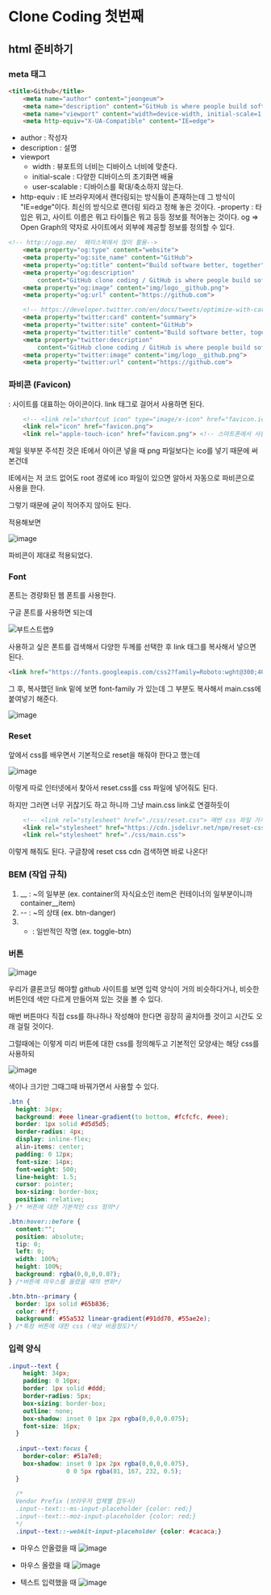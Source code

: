 # Clone Coding 첫번째

## html 준비하기

### meta 태그

```html
<title>Github</title>
    <meta name="author" content="jeongeum">
    <meta name="description" content="GitHub is where people build software. More than 31 million people use GitHub to discover, fork, and contribute to over 100 million projects."> 
    <meta name="viewport" content="width=device-width, initial-scale=1, user-scalable=no, maximim-scale=1, minimim-scale=1">
    <meta http-equiv="X-UA-Compatible" content="IE=edge">
```

- author : 작성자
- description : 설명
- viewport 
    - width : 뷰포트의 너비는 디바이스 너비에 맞춘다.
    - initial-scale : 다양한 디바이스의 초기화면 배율
    - user-scalable : 디바이스를 확대/축소하지 않는다.
- http-equiv : IE 브라우저에서 랜더링되는 방식들이 존재하는데 그 방식이 "IE=edge"이다.
               최신의 방식으로 랜더링 되라고 정해 놓은 것이다.
-property : 타입은 뭐고, 사이트 이름은 뭐고 타이틀은 뭐고 등등 정보를 적어놓는 것이다.
            og => Open Graph의 약자로 사이트에서 외부에 제공할 정보를 정의할 수 있다.
```html
<!-- http://ogp.me/  페이스북에서 많이 활용-->
    <meta property="og:type" content="website">
    <meta property="og:site_name" content="GitHub">
    <meta property="og:title" content="Build software better, together">
    <meta property="og:description"
        content="GitHub clone coding / GitHub is where people build software. More than 31 million people use GitHub to discover, fork, and contribute to over 100 million projects.">
    <meta property="og:image" content="img/logo__github.png">
    <meta property="og:url" content="https://github.com">

    <!-- https://developer.twitter.com/en/docs/tweets/optimize-with-cards/guides/getting-started.html  트위터에서 활용-->
    <meta property="twitter:card" content="summary">
    <meta property="twitter:site" content="GitHub">
    <meta property="twitter:title" content="Build software better, together">
    <meta property="twitter:description"
        content="GitHub clone coding / GitHub is where people build software. More than 31 million people use GitHub to discover, fork, and contribute to over 100 million projects.">
    <meta property="twitter:image" content="img/logo__github.png">
    <meta property="twitter:url" content="https://github.com">
```

### 파비콘 (Favicon)
: 사이트를 대표하는 아이콘이다.
link 태그로 걸어서 사용하면 된다.

```html
    <!-- <link rel="shortcut icon" type="image/x-icon" href="favicon.ico"> -->
    <link rel="icon" href="favicon.png">
    <link rel="apple-touch-icon" href="favicon.png"> <!-- 스마트폰에서 사용할 수 있다. -->
```

제일 윗부분 주석친 것은 IE에서 아이콘 넣을 때 png 파일보다는 ico를 넣기 때문에 써본건데

IE에서는 저 코드 없어도 root 경로에 ico 파일이 있으면 알아서 자동으로 파비콘으로 사용을 한다.

그렇기 때문에 굳이 적어주지 않아도 된다.

적용해보면

![image](https://user-images.githubusercontent.com/77143425/145028662-c99e7709-672f-4acf-9200-564ed0f99378.png)

파비콘이 제대로 적용되었다.


### Font

폰트는 경량화된 웹 폰트를 사용한다.

구글 폰트를 사용하면 되는데 

![부트스트랩9](https://user-images.githubusercontent.com/77143425/145043725-169e214d-6a6c-469b-ad75-05ef4821c810.gif)

사용하고 싶은 폰트를 검색해서 다양한 두께를 선택한 후 link 태그를 복사해서 넣으면 된다.

```html
<link href="https://fonts.googleapis.com/css2?family=Roboto:wght@300;400;500&display=swap" rel="stylesheet">
```

그 후, 복사했던 link 밑에 보면 font-family 가 있는데 그 부분도 복사해서 main.css에 붙여넣기 해준다.

![image](https://user-images.githubusercontent.com/77143425/145044129-375c9e07-8f03-49cf-a5e4-ef706234f72c.png)


### Reset

앞에서 css를 배우면서 기본적으로 reset을 해줘야 한다고 했는데 

![image](https://user-images.githubusercontent.com/77143425/145044471-a877f76e-2489-4aa5-96e8-49616e89b900.png)

이렇게 따로 인터넷에서 찾아서 reset.css를 css 파일에 넣어줘도 된다.

하지만 그러면 너무 귀찮기도 하고 하니까 그냥 main.css link로 연결하듯이 

```html
    <!-- <link rel="stylesheet" href="./css/reset.css"> 매번 css 파일 가져와야 하니까 불편함-->
    <link rel="stylesheet" href="https://cdn.jsdelivr.net/npm/reset-css@4.0.1/reset.css">
    <link rel="stylesheet" href="./css/main.css">
```

이렇게 해줘도 된다. 구글창에 reset css cdn 검색하면 바로 나온다!

### BEM (작업 규칙)
1. __ : ~의 일부분 (ex. container의 자식요소인 item은 컨테이너의 일부분이니까 container__item)
2. -- : ~의 상태 (ex. btn-danger)
3. - : 일반적인 작명 (ex. toggle-btn)

### 버튼

![image](https://user-images.githubusercontent.com/77143425/145035467-3731c07e-c750-499b-a9a3-9804be9d93b0.png)

우리가 클론코딩 해야할 github 사이트를 보면 입력 양식이 거의 비슷하다거나, 비슷한 버튼인데 색만 다르게 만들어져 있는 것을 볼 수 있다.

매번 버튼마다 직접 css를 하나하나 작성해야 한다면 굉장히 골치아플 것이고 시간도 오래 걸릴 것이다.

그럴때에는 
이렇게 미리 버튼에 대한 css를 정의해두고 기본적인 모양새는 해당 css를 사용하되 

![image](https://user-images.githubusercontent.com/77143425/145035195-fbe0111c-ed6e-4aa0-947d-7a3c002e3f3f.png)

색이나 크기만 그때그때 바꿔가면서 사용할 수 있다.

```css
.btn {
  height: 34px;
  background: #eee linear-gradient(to bottom, #fcfcfc, #eee);
  border: 1px solid #d5d5d5;
  border-radius: 4px;
  display: inline-flex;
  alin-items: center;
  padding: 0 12px;
  font-size: 14px;
  font-weight: 500;
  line-height: 1.5;
  cursor: pointer;
  box-sizing: border-box;
  position: relative;
} /* 버튼에 대한 기본적인 css 정의*/

.btn:hover::before {
  content:"";
  position: absolute;
  tip: 0;
  left: 0;
  width: 100%;
  height: 100%;
  background: rgba(0,0,0,0.07);
} /*버튼에 마우스를 올렸을 때의 변화*/

.btn.btn--primary {
  border: 1px solid #65b836;
  color: #fff;
  background: #55a532 linear-gradient(#91dd70, #55ae2e);
} /*특정 버튼에 대한 css (색상 바꿈정도)*/
```

### 입력 양식

```css
.input--text {
    height: 34px;
    padding: 0 10px;
    border: 1px solid #ddd;
    border-radius: 5px;
    box-sizing: border-box;
    outline: none;
    box-shadow: inset 0 1px 2px rgba(0,0,0,0.075);
    font-size: 16px;
  }
  
  .input--text:focus {
    border-color: #51a7e8;
    box-shadow: inset 0 1px 2px rgba(0,0,0,0.075), 
                0 0 5px rgba(81, 167, 232, 0.5);
  }
  
  /* 
  Vendor Prefix (브라우저 업체별 접두사)
  .input--text::-ms-input-placeholder {color: red;}
  .input--text::-moz-input-placeholder {color: red;}
  */
  .input--text::-webkit-input-placeholder {color: #cacaca;}
```

- 마우스 안올렸을 때
![image](https://user-images.githubusercontent.com/77143425/145045918-b5ffab37-8107-4c5f-bd98-e0b55a085f98.png)

- 마우스 올렸을 때
![image](https://user-images.githubusercontent.com/77143425/145046109-5600246e-42d1-4484-850e-d3d6ed2418ea.png)

- 텍스트 입력했을 때
![image](https://user-images.githubusercontent.com/77143425/145046210-80e91f56-758d-4ecb-9662-7e2aa0b058e3.png)
